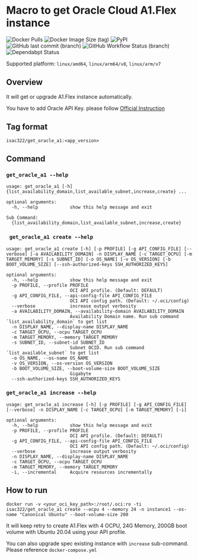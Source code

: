 # Macro to get Oracle Cloud A1.Flex instance

![Docker Pulls](https://img.shields.io/docker/pulls/isac322/get_oracle_a1?logo=docker&style=flat-square)
![Docker Image Size (tag)](https://img.shields.io/docker/image-size/isac322/get_oracle_a1/latest?logo=docker&style=flat-square)
![PyPI](https://img.shields.io/pypi/v/oci?label=oci&logo=python&style=flat-square)
![GitHub last commit (branch)](https://img.shields.io/github/last-commit/isac322/get_oracle_a1/master?logo=github&style=flat-square)
![GitHub Workflow Status (branch)](https://img.shields.io/github/actions/workflow/status/isac322/get_oracle_a1/ci.yaml?branch=master&logo=github&style=flat-square)
![Dependabpt Status](https://flat.badgen.net/github/dependabot/isac322/get_oracle_a1?icon=github)

Supported platform: `linux/amd64`, `linux/arm64/v8`, `linux/arm/v7`

## Overview

It will get or upgrade A1.Flex instance automatically.

You have to add Oracle API Key. please follow [Official Instruction](https://docs.oracle.com/en-us/iaas/Content/API/Concepts/apisigningkey.htm#Required_Keys_and_OCIDs)


## Tag format

`isac322/get_oracle_a1:<app_version>`

## Command

### `get_oracle_a1 --help`

```
usage: get_oracle_a1 [-h] {list_availability_domain,list_available_subnet,increase,create} ...

optional arguments:
  -h, --help            show this help message and exit

Sub Command:
  {list_availability_domain,list_available_subnet,increase,create}
```

### ` get_oracle_a1 create --help`

```
usage: get_oracle_a1 create [-h] [-p PROFILE] [-g API_CONFIG_FILE] [--verbose] [-a AVAILABILITY_DOMAIN] -n DISPLAY_NAME [-c TARGET_OCPU] [-m TARGET_MEMORY] [-s SUBNET_ID] [-o OS_NAME] [-v OS_VERSION] [-b BOOT_VOLUME_SIZE] [--ssh-authorized-keys SSH_AUTHORIZED_KEYS]

optional arguments:
  -h, --help            show this help message and exit
  -p PROFILE, --profile PROFILE
                        OCI API profile. (Default: DEFAULT)
  -g API_CONFIG_FILE, --api-config-file API_CONFIG_FILE
                        OCI API config path. (Default: ~/.oci/config)
  --verbose             increase output verbosity
  -a AVAILABILITY_DOMAIN, --availability-domain AVAILABILITY_DOMAIN
                        Availability Domain name. Run sub command `list_availability_domain` to get list
  -n DISPLAY_NAME, --display-name DISPLAY_NAME
  -c TARGET_OCPU, --ocpu TARGET_OCPU
  -m TARGET_MEMORY, --memory TARGET_MEMORY
  -s SUBNET_ID, --subnet-id SUBNET_ID
                        Subnet OCID. Run sub command `list_available_subnet` to get list
  -o OS_NAME, --os-name OS_NAME
  -v OS_VERSION, --os-version OS_VERSION
  -b BOOT_VOLUME_SIZE, --boot-volume-size BOOT_VOLUME_SIZE
                        Gigabyte
  --ssh-authorized-keys SSH_AUTHORIZED_KEYS

```

### `get_oracle_a1 increase --help`

```
usage: get_oracle_a1 increase [-h] [-p PROFILE] [-g API_CONFIG_FILE] [--verbose] -n DISPLAY_NAME [-c TARGET_OCPU] [-m TARGET_MEMORY] [-i]

optional arguments:
  -h, --help            show this help message and exit
  -p PROFILE, --profile PROFILE
                        OCI API profile. (Default: DEFAULT)
  -g API_CONFIG_FILE, --api-config-file API_CONFIG_FILE
                        OCI API config path. (Default: ~/.oci/config)
  --verbose             increase output verbosity
  -n DISPLAY_NAME, --display-name DISPLAY_NAME
  -c TARGET_OCPU, --ocpu TARGET_OCPU
  -m TARGET_MEMORY, --memory TARGET_MEMORY
  -i, --incremental     Acquire resources incrementally
```

## How to run

`docker run -v <your_oci_key_path>:/root/.oci:ro -ti isac322/get_oracle_a1 create --ocpu 4 --memory 24 -n instance1 --os-name "Canonical Ubuntu" --boot-volume-size 200`

It will keep retry to create A1.Flex with 4 OCPU, 24G Memory, 200GB boot volume with Ubuntu 20.04 using your API profile.

You can also upgrade spec existing instance with `increase` sub-command. Please reference `docker-compose.yml`
